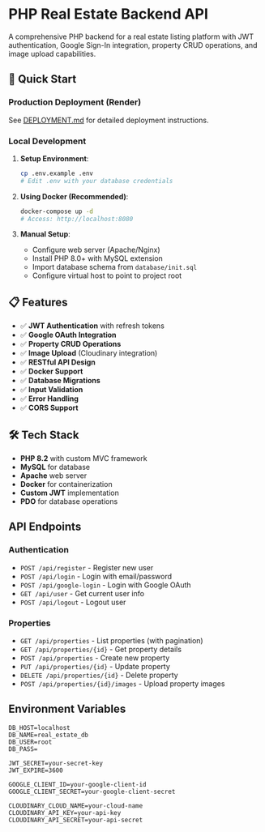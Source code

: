 # PHP Real Estate Backend API

A comprehensive PHP backend for a real estate listing platform with JWT authentication, Google Sign-In integration, property CRUD operations, and image upload capabilities.

## 🚀 Quick Start

### Production Deployment (Render)
See [DEPLOYMENT.md](DEPLOYMENT.md) for detailed deployment instructions.

### Local Development

1. **Setup Environment**:
   ```bash
   cp .env.example .env
   # Edit .env with your database credentials
   ```

2. **Using Docker (Recommended)**:
   ```bash
   docker-compose up -d
   # Access: http://localhost:8080
   ```

3. **Manual Setup**:
   - Configure web server (Apache/Nginx)
   - Install PHP 8.0+ with MySQL extension
   - Import database schema from `database/init.sql`
   - Configure virtual host to point to project root

## 📋 Features

- ✅ **JWT Authentication** with refresh tokens
- ✅ **Google OAuth Integration** 
- ✅ **Property CRUD Operations**
- ✅ **Image Upload** (Cloudinary integration)
- ✅ **RESTful API Design**
- ✅ **Docker Support**
- ✅ **Database Migrations**
- ✅ **Input Validation**
- ✅ **Error Handling**
- ✅ **CORS Support**

## 🛠️ Tech Stack

- **PHP 8.2** with custom MVC framework
- **MySQL** for database
- **Apache** web server
- **Docker** for containerization
- **Custom JWT** implementation
- **PDO** for database operations

## API Endpoints

### Authentication
- `POST /api/register` - Register new user
- `POST /api/login` - Login with email/password
- `POST /api/google-login` - Login with Google OAuth
- `GET /api/user` - Get current user info
- `POST /api/logout` - Logout user

### Properties
- `GET /api/properties` - List properties (with pagination)
- `GET /api/properties/{id}` - Get property details
- `POST /api/properties` - Create new property
- `PUT /api/properties/{id}` - Update property
- `DELETE /api/properties/{id}` - Delete property
- `POST /api/properties/{id}/images` - Upload property images

## Environment Variables

```
DB_HOST=localhost
DB_NAME=real_estate_db
DB_USER=root
DB_PASS=

JWT_SECRET=your-secret-key
JWT_EXPIRE=3600

GOOGLE_CLIENT_ID=your-google-client-id
GOOGLE_CLIENT_SECRET=your-google-client-secret

CLOUDINARY_CLOUD_NAME=your-cloud-name
CLOUDINARY_API_KEY=your-api-key
CLOUDINARY_API_SECRET=your-api-secret
```
